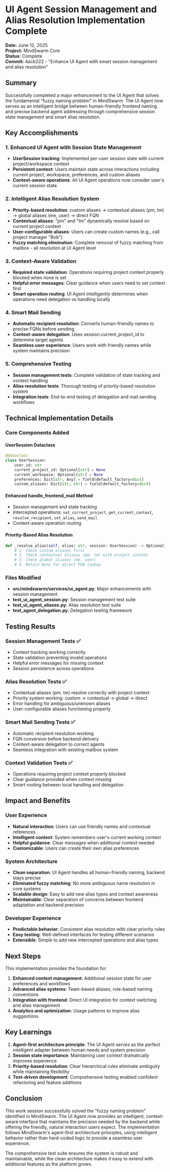 # UI Agent Session Management and Alias Resolution Implementation Complete

**Date:** June 12, 2025  
**Project:** MindSwarm Core  
**Status:** Complete  
**Commit:** 4acb222 - "Enhance UI Agent with smart session management and alias resolution"

## Summary

Successfully completed a major enhancement to the UI Agent that solves the fundamental "fuzzy naming problem" in MindSwarm. The UI Agent now serves as an intelligent bridge between human-friendly frontend naming and precise backend agent addressing through comprehensive session state management and smart alias resolution.

## Key Accomplishments

### 1. Enhanced UI Agent with Session State Management
- **UserSession tracking**: Implemented per-user session state with current project/workspace context
- **Persistent context**: Users maintain state across interactions including current project, workspace, preferences, and custom aliases
- **Context-aware operations**: All UI Agent operations now consider user's current session state

### 2. Intelligent Alias Resolution System
- **Priority-based resolution**: custom aliases → contextual aliases (pm, tm) → global aliases (me, user) → direct FQN
- **Contextual aliases**: "pm" and "tm" dynamically resolve based on current project context
- **User-configurable aliases**: Users can create custom names (e.g., call project manager "Bob")
- **Fuzzy matching elimination**: Complete removal of fuzzy matching from mailbox - all resolution at UI Agent level

### 3. Context-Aware Validation
- **Required state validation**: Operations requiring project context properly blocked when none is set
- **Helpful error messages**: Clear guidance when users need to set context first
- **Smart operation routing**: UI Agent intelligently determines when operations need delegation vs handling locally

### 4. Smart Mail Sending
- **Automatic recipient resolution**: Converts human-friendly names to precise FQNs before sending
- **Context-aware delegation**: Uses session.current_project_id to determine target agents
- **Seamless user experience**: Users work with friendly names while system maintains precision

### 5. Comprehensive Testing
- **Session management tests**: Complete validation of state tracking and context handling
- **Alias resolution tests**: Thorough testing of priority-based resolution system
- **Integration tests**: End-to-end testing of delegation and mail sending workflows

## Technical Implementation Details

### Core Components Added

#### UserSession Dataclass
```python
@dataclass
class UserSession:
    user_id: str
    current_project_id: Optional[str] = None
    current_workspace: Optional[str] = None
    preferences: Dict[str, Any] = field(default_factory=dict)
    custom_aliases: Dict[str, str] = field(default_factory=dict)
```

#### Enhanced handle_frontend_mail Method
- Session management and state tracking
- Intercepted operations: `set_current_project`, `get_current_context`, `resolve_recipient`, `set_alias`, `send_mail`
- Context-aware operation routing

#### Priority-Based Alias Resolution
```python
def _resolve_alias(self, alias: str, session: UserSession) -> Optional[str]:
    # 1. Check custom aliases first
    # 2. Check contextual aliases (pm, tm) with project context
    # 3. Check global aliases (me, user)
    # 4. Return None for direct FQN lookup
```

### Files Modified
- **src/mindswarm/services/ui_agent.py**: Major enhancements with session management
- **test_ui_agent_session.py**: Session management test suite
- **test_ui_agent_aliases.py**: Alias resolution test suite  
- **test_agent_delegation.py**: Delegation testing framework

## Testing Results

### Session Management Tests ✅
- Context tracking working correctly
- State validation preventing invalid operations
- Helpful error messages for missing context
- Session persistence across operations

### Alias Resolution Tests ✅
- Contextual aliases (pm, tm) resolve correctly with project context
- Priority system working: custom → contextual → global → direct
- Error handling for ambiguous/unknown aliases
- User-configurable aliases functioning properly

### Smart Mail Sending Tests ✅
- Automatic recipient resolution working
- FQN conversion before backend delivery
- Context-aware delegation to correct agents
- Seamless integration with existing mailbox system

### Context Validation Tests ✅
- Operations requiring project context properly blocked
- Clear guidance provided when context missing
- Smart routing between local handling and delegation

## Impact and Benefits

### User Experience
- **Natural interaction**: Users can use friendly names and contextual references
- **Intelligent context**: System remembers user's current working context
- **Helpful guidance**: Clear messages when additional context needed
- **Customizable**: Users can create their own alias preferences

### System Architecture
- **Clean separation**: UI Agent handles all human-friendly naming, backend stays precise
- **Eliminated fuzzy matching**: No more ambiguous name resolution in core systems
- **Scalable design**: Easy to add new alias types and context awareness
- **Maintainable**: Clear separation of concerns between frontend adaptation and backend precision

### Developer Experience
- **Predictable behavior**: Consistent alias resolution with clear priority rules
- **Easy testing**: Well-defined interfaces for testing different scenarios
- **Extensible**: Simple to add new intercepted operations and alias types

## Next Steps

This implementation provides the foundation for:
1. **Enhanced context management**: Additional session state for user preferences and workflows
2. **Advanced alias systems**: Team-based aliases, role-based naming conventions
3. **Integration with frontend**: Direct UI integration for context switching and alias management
4. **Analytics and optimization**: Usage patterns to improve alias suggestions

## Key Learnings

1. **Agent-first architecture principle**: The UI Agent serves as the perfect intelligent adapter between human needs and system precision
2. **Session state importance**: Maintaining user context dramatically improves experience
3. **Priority-based resolution**: Clear hierarchical rules eliminate ambiguity while maintaining flexibility
4. **Test-driven development**: Comprehensive testing enabled confident refactoring and feature additions

## Conclusion

This work session successfully solved the "fuzzy naming problem" identified in MindSwarm. The UI Agent now provides an intelligent, context-aware interface that maintains the precision needed by the backend while offering the friendly, natural interaction users expect. The implementation follows MindSwarm's agent-first architecture principles, using intelligent behavior rather than hard-coded logic to provide a seamless user experience.

The comprehensive test suite ensures the system is robust and maintainable, while the clean architecture makes it easy to extend with additional features as the platform grows.